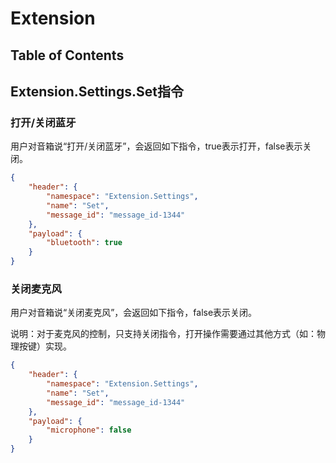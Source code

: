 # Extension

## Table of Contents


## Extension.Settings.Set指令


### 打开/关闭蓝牙

用户对音箱说“打开/关闭蓝牙”，会返回如下指令，true表示打开，false表示关闭。

```json
{
    "header": {
        "namespace": "Extension.Settings",
        "name": "Set",
        "message_id": "message_id-1344"
    },
    "payload": {
        "bluetooth": true
    }
}
```


### 关闭麦克风

用户对音箱说“关闭麦克风”，会返回如下指令，false表示关闭。

说明：对于麦克风的控制，只支持关闭指令，打开操作需要通过其他方式（如：物理按键）实现。

```json
{
    "header": {
        "namespace": "Extension.Settings",
        "name": "Set",
        "message_id": "message_id-1344"
    },
    "payload": {
        "microphone": false
    }
}
```

